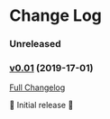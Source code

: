 # Change Log

### Unreleased

### [v0.01](https://github.com/realityforge-experiments/streak/tree/v0.01) (2019-17-01)
[Full Changelog](https://github.com/realityforge-experiments/streak/compare/f59605d9ede6d537d7b7d6286b2f5e34c6d246f8...v0.01)

 ‎🎉	Initial release ‎🎉
